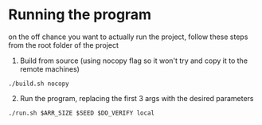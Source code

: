 # Running the program
on the off chance you want to actually run the project, follow these steps from the 
root folder of the project

1. Build from source (using nocopy flag so it won't try and copy it to the remote
   machines)
```commandline
./build.sh nocopy
```
2. Run the program, replacing the first 3 args with the desired parameters
```commandline
./run.sh $ARR_SIZE $SEED $DO_VERIFY local
```